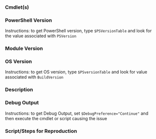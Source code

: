 ### Cmdlet(s)

### PowerShell Version
Instructions: to get PowerShell version, type `$PSVersionTable` and look for the value associated with `PSVersion`

### Module Version

### OS Version
Instructions: to get OS version, type `$PSversionTable` and look for value associated with `BuildVersion`

### Description

### Debug Output
Instructions: to get Debug Output, set `$DebugPreference="Continue"` and then execute the cmdlet or script causing the issue

### Script/Steps for Reproduction
